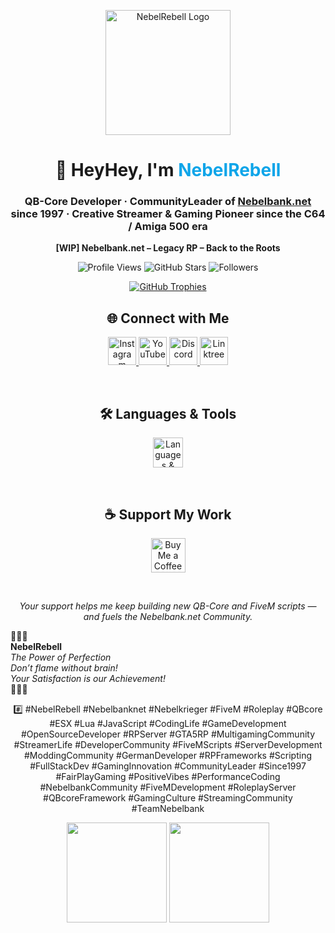 <!-- 🔹 OFFICIAL GITHUB PROFILE — NEBELREBEL -->
<p align="center">
  <img src="https://nebelbank.net/user/pages/01.home/gitlab512x512.png" alt="NebelRebell Logo" width="200" height="200" />
</p>

<h1 align="center">👋 HeyHey, I'm <span style="color:#0ea5e9;">NebelRebell</span></h1>
<h3 align="center">QB-Core Developer · CommunityLeader of <a href="https://nebelbank.net" target="_blank">Nebelbank.net</a> since 1997 · Creative Streamer & Gaming Pioneer since the C64 / Amiga 500 era</h3>

<p align="center"><strong>[WIP] Nebelbank.net – Legacy RP – Back to the Roots</strong></p>

<p align="center">
  <img src="https://komarev.com/ghpvc/?username=nebelrebell&label=Profile%20Views&color=0e75b6&style=flat-square" alt="Profile Views" />
  <img src="https://img.shields.io/github/stars/nebelrebell?label=GitHub%20Stars&style=flat-square&color=yellow" alt="GitHub Stars" />
  <img src="https://img.shields.io/github/followers/nebelrebell?label=Followers&style=flat-square&color=blue" alt="Followers" />
</p>

<p align="center">
  <a href="https://github-profile-trophy.vercel.app/?username=nebelrebell">
    <img src="https://github-profile-trophy.vercel.app/?username=nebelrebell&theme=flat&no-frame=true&margin-w=8" alt="GitHub Trophies" />
  </a>
</p>

<h2 align="center">🌐 Connect with Me</h2>
<p align="center">
  <a href="https://instagram.com/nebelbanknet" target="_blank">
    <img src="https://skillicons.dev/icons?i=instagram" height="45" alt="Instagram" />
  </a>
  <a href="https://www.youtube.com/c/nebelbanknet" target="_blank">
    <img src="https://skillicons.dev/icons?i=youtube" height="45" alt="YouTube" />
  </a>
  <a href="https://discord.gg/scg3YqZFU6" target="_blank">
    <img src="https://skillicons.dev/icons?i=discord" height="45" alt="Discord" />
  </a>
  <a href="https://linktr.ee/nebelbanknet" target="_blank">
    <img src="https://skillicons.dev/icons?i=linktree" height="45" alt="Linktree" />
  </a>
</p>
<br>
<h2 align="center">🛠️ Languages & Tools</h2>
<p align="center">
  <img src="https://skillicons.dev/icons?i=lua,js,mysql,mariadb,git,linux" height="48" alt="Languages & Tools" />
</p>
<br>
<h2 align="center">☕ Support My Work</h2>
<p align="center">
  <a href="https://www.buymeacoffee.com/nebelrebell" target="_blank">
    <img src="https://cdn.buymeacoffee.com/buttons/v2/default-yellow.png" height="55" alt="Buy Me a Coffee – NebelRebell" />
  </a>
</p>
<br>
<p align="center">
  <em>Your support helps me keep building new QB-Core and FiveM scripts — and fuels the Nebelbank.net Community.</em>
</p>


<p align="left">
🔻🔻🔻<br>
<strong>NebelRebell</strong><br>
<em>The Power of Perfection</em><br>
<em>Don’t flame without brain!</em><br>
<em>Your Satisfaction is our Achievement!</em><br>
🔺🔺🔺
</p>

<p align="center">
#️⃣ #NebelRebell #Nebelbanknet #Nebelkrieger #FiveM #Roleplay #QBcore #ESX #Lua #JavaScript #CodingLife #GameDevelopment #OpenSourceDeveloper #RPServer #GTA5RP #MultigamingCommunity #StreamerLife #DeveloperCommunity #FiveMScripts #ServerDevelopment #ModdingCommunity #GermanDeveloper #RPFrameworks #Scripting #FullStackDev #GamingInnovation #CommunityLeader #Since1997 #FairPlayGaming #PositiveVibes #PerformanceCoding #NebelbankCommunity #FiveMDevelopment #RoleplayServer #QBcoreFramework #GamingCulture #StreamingCommunity #TeamNebelbank
</p>

<p align="center">
  <img src="https://github-readme-stats.vercel.app/api?username=nebelrebell&show_icons=true&theme=transparent&hide_border=true&title_color=0ea5e9&icon_color=0ea5e9" height="160" />
  <img src="https://github-readme-stats.vercel.app/api/top-langs/?username=nebelrebell&layout=compact&theme=transparent&hide_border=true&title_color=0ea5e9" height="160" />
</p>

